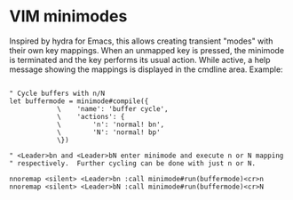 # VIM minimodes

Inspired by hydra for Emacs, this allows creating transient "modes" with their
own key mappings.  When an unmapped key is pressed, the minimode is terminated
and the key performs its usual action.  While active, a help message showing
the mappings is displayed in the cmdline area.  Example:

```vim

" Cycle buffers with n/N
let buffermode = minimode#compile({
            \    'name': 'buffer cycle',
            \    'actions': {
            \        'n': 'normal! bn',
            \        'N': 'normal! bp'
            \})

" <Leader>bn and <Leader>bN enter minimode and execute n or N mapping
" respectively.  Further cycling can be done with just n or N.

nnoremap <silent> <Leader>bn :call minimode#run(buffermode)<cr>n
nnoremap <silent> <Leader>bN :call minimode#run(buffermode)<cr>N
```
